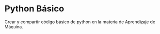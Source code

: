 # Python Básico
Crear y compartir código básico de python en la materia de Aprendizaje de Máquina.


